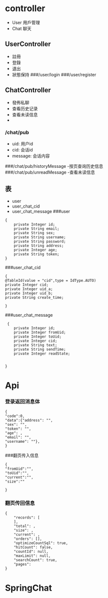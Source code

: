 # controller
- User 用戶管理
- Chat 聊天

## UserController
- 註冊
- 登錄
- 退出
- 狀態保持
###/user/login
###/user/register

## ChatController
- 發佈私聊
- 查看历史记录
- 查看未读信息
- 
### /chat/pub
- uid: 用户id
- cid: 会话id
- message: 会话内容

###/chat/pub/historyMessage
-按页查询历史信息
###/chat/pub/unreadMessage
-查看未读信息




## 表
- user
- user_chat_cid
- user_chat_message
###user
```
{
    private Integer id;
    private String email;
    private String sex;
    private String username;
    private String password;
    private String address;
    private Integer age;
    private String token;
}
```
###user_chat_cid
```
{
@TableId(value = "cid",type = IdType.AUTO)
private Integer cid;
private Integer uid_a;
private Integer uid_b;
private String create_time;

}
```
###user_chat_message
```
 {
    private Integer id;
    private Integer fromUid;
    private Integer toUid;
    private Integer cid;
    private String text;
    private String sendTime;
    private Integer readState;


}
```
# Api

### 登录返回消息体
```
{
"code":0,
"data":{"address": "",
"sex": "",
"token": "",
"age": ,
"email": "",
"username": ""},
}
```
###翻页传入信息
```
{
"fromUid":"",
"toUid":"",
"current":"",
"size":""

}
```
### 翻页传回信息
```
{
    "records": [
    ],
    "total": ,
    "size": ,
    "current": ,
    "orders": [],
    "optimizeCountSql": true,
    "hitCount": false,
    "countId": null,
    "maxLimit": null,
    "searchCount": true,
    "pages": 
}
```


# SpringChat

